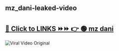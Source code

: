 
 ## mz_dani-leaked-video 

# <h2><a href="https://clipsfans.com/mz_dani&ref=git">🔗 Click to LINKS ⏩⏩ 👉 🟢 mz dani </a></h2>

<a href="https://clipsfans.com/mz_dani&ref=git" rel="nofollow" data-target="animated-image.originalLink"><img src="https://i.ibb.co.com/xMMVF88/686577567.gif" alt="Viral Video Original" style="max-width: 100%; display: inline-block;" data-target="animated-image.originalImage"></a>
